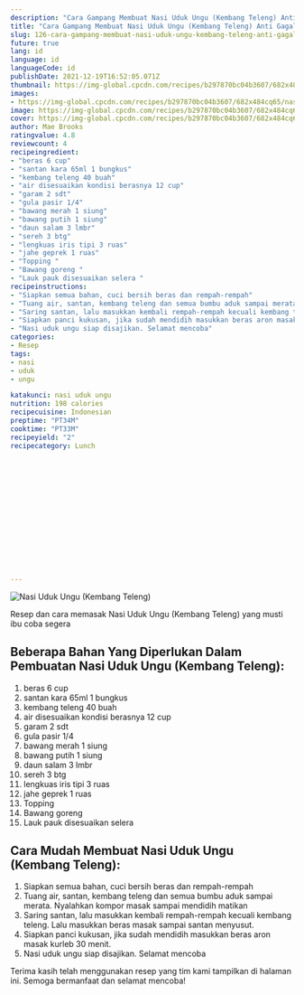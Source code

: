 ```yaml
---
description: "Cara Gampang Membuat Nasi Uduk Ungu (Kembang Teleng) Anti Gagal"
title: "Cara Gampang Membuat Nasi Uduk Ungu (Kembang Teleng) Anti Gagal"
slug: 126-cara-gampang-membuat-nasi-uduk-ungu-kembang-teleng-anti-gagal
future: true
lang: id
language: id
languageCode: id
publishDate: 2021-12-19T16:52:05.071Z 
thumbnail: https://img-global.cpcdn.com/recipes/b297870bc04b3607/682x484cq65/nasi-uduk-ungu-kembang-teleng-foto-resep-utama.webp
images:
- https://img-global.cpcdn.com/recipes/b297870bc04b3607/682x484cq65/nasi-uduk-ungu-kembang-teleng-foto-resep-utama.webp
image: https://img-global.cpcdn.com/recipes/b297870bc04b3607/682x484cq65/nasi-uduk-ungu-kembang-teleng-foto-resep-utama.webp
cover: https://img-global.cpcdn.com/recipes/b297870bc04b3607/682x484cq65/nasi-uduk-ungu-kembang-teleng-foto-resep-utama.webp
author: Mae Brooks
ratingvalue: 4.8
reviewcount: 4
recipeingredient:
- "beras 6 cup"
- "santan kara 65ml 1 bungkus"
- "kembang teleng 40 buah"
- "air disesuaikan kondisi berasnya 12 cup"
- "garam 2 sdt"
- "gula pasir 1/4"
- "bawang merah 1 siung"
- "bawang putih 1 siung"
- "daun salam 3 lmbr"
- "sereh 3 btg"
- "lengkuas iris tipi 3 ruas"
- "jahe geprek 1 ruas"
- "Topping "
- "Bawang goreng "
- "Lauk pauk disesuaikan selera "
recipeinstructions:
- "Siapkan semua bahan, cuci bersih beras dan rempah-rempah"
- "Tuang air, santan, kembang teleng dan semua bumbu aduk sampai merata. Nyalahkan kompor masak sampai mendidih matikan"
- "Saring santan, lalu masukkan kembali rempah-rempah kecuali kembang teleng. Lalu masukkan beras masak sampai santan menyusut."
- "Siapkan panci kukusan, jika sudah mendidih masukkan beras aron masak kurleb 30 menit."
- "Nasi uduk ungu siap disajikan. Selamat mencoba"
categories:
- Resep
tags:
- nasi
- uduk
- ungu

katakunci: nasi uduk ungu 
nutrition: 198 calories
recipecuisine: Indonesian
preptime: "PT34M"
cooktime: "PT33M"
recipeyield: "2"
recipecategory: Lunch


     
    
    
    
    
    
    
    
    
    
    
      
    
---
```



![Nasi Uduk Ungu (Kembang Teleng)](https://img-global.cpcdn.com/recipes/b297870bc04b3607/682x484cq65/nasi-uduk-ungu-kembang-teleng-foto-resep-utama.webp)

Resep dan cara memasak  Nasi Uduk Ungu (Kembang Teleng) yang musti ibu coba segera

<!--inarticleads1-->

## Beberapa Bahan Yang Diperlukan Dalam Pembuatan Nasi Uduk Ungu (Kembang Teleng):

1. beras 6 cup
1. santan kara 65ml 1 bungkus
1. kembang teleng 40 buah
1. air disesuaikan kondisi berasnya 12 cup
1. garam 2 sdt
1. gula pasir 1/4
1. bawang merah 1 siung
1. bawang putih 1 siung
1. daun salam 3 lmbr
1. sereh 3 btg
1. lengkuas iris tipi 3 ruas
1. jahe geprek 1 ruas
1. Topping 
1. Bawang goreng 
1. Lauk pauk disesuaikan selera 



<!--inarticleads2-->

## Cara Mudah Membuat Nasi Uduk Ungu (Kembang Teleng):

1. Siapkan semua bahan, cuci bersih beras dan rempah-rempah
1. Tuang air, santan, kembang teleng dan semua bumbu aduk sampai merata. Nyalahkan kompor masak sampai mendidih matikan
1. Saring santan, lalu masukkan kembali rempah-rempah kecuali kembang teleng. Lalu masukkan beras masak sampai santan menyusut.
1. Siapkan panci kukusan, jika sudah mendidih masukkan beras aron masak kurleb 30 menit.
1. Nasi uduk ungu siap disajikan. Selamat mencoba




Terima kasih telah menggunakan resep yang tim kami tampilkan di halaman ini. Semoga bermanfaat dan selamat mencoba!
